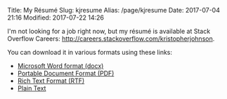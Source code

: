 Title: My Résumé
Slug: kjresume
Alias: /page/kjresume
Date: 2017-07-04 21:16
Modified: 2017-07-22 14:26

I'm not looking for a job right now, but my résumé is available at Stack Overflow Careers: <http://careers.stackoverflow.com/kristopherjohnson>.

You can download it in various formats using these links:

- [Microsoft Word format (docx)]({filename}/files/kjresume_2017.docx)
- [Portable Document Format (PDF)]({filename}/files/kjresume_2017.pdf)
- [Rich Text Format (RTF)]({filename}/files/kjresume_2017.pdf)
- [Plain Text]({filename}/files/kjresume_2017.txt)

